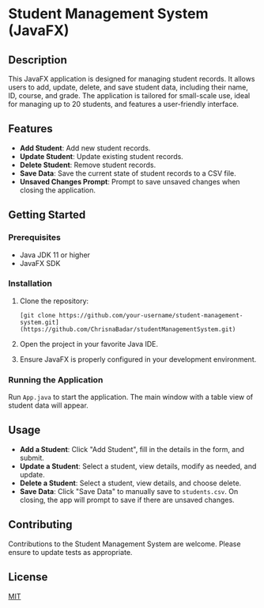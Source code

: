 # Student Management System (JavaFX)

## Description
This JavaFX application is designed for managing student records. It allows users to add, update, delete, and save student data, including their name, ID, course, and grade. The application is tailored for small-scale use, ideal for managing up to 20 students, and features a user-friendly interface.

## Features
- **Add Student**: Add new student records.
- **Update Student**: Update existing student records.
- **Delete Student**: Remove student records.
- **Save Data**: Save the current state of student records to a CSV file.
- **Unsaved Changes Prompt**: Prompt to save unsaved changes when closing the application.

## Getting Started

### Prerequisites
- Java JDK 11 or higher
- JavaFX SDK

### Installation
1. Clone the repository:
   ```
   [git clone https://github.com/your-username/student-management-system.git](https://github.com/ChrisnaBadar/studentManagementSystem.git)
   ```
2. Open the project in your favorite Java IDE.

3. Ensure JavaFX is properly configured in your development environment.

### Running the Application
Run `App.java` to start the application. The main window with a table view of student data will appear.

## Usage

- **Add a Student**: Click "Add Student", fill in the details in the form, and submit.
- **Update a Student**: Select a student, view details, modify as needed, and update.
- **Delete a Student**: Select a student, view details, and choose delete.
- **Save Data**: Click "Save Data" to manually save to `students.csv`. On closing, the app will prompt to save if there are unsaved changes.

## Contributing
Contributions to the Student Management System are welcome. Please ensure to update tests as appropriate.

## License
[MIT](https://choosealicense.com/licenses/mit/)
